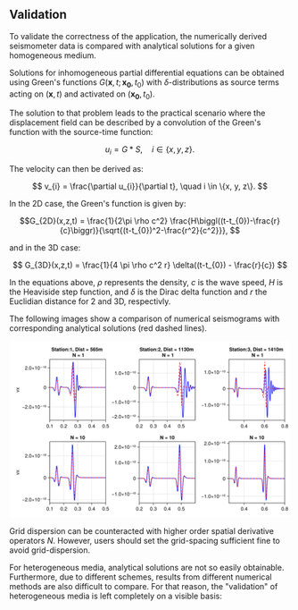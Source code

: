 ## Validation

To validate the correctness of the application, the numerically derived seismometer data is compared with analytical solutions for a given homogeneous medium.

Solutions for inhomogeneous partial differential equations can be obtained using Green's functions 
$G(\mathbf{x}, t; \mathbf{x_{0}}, t_{0})$ with $\delta$-distributions as source terms acting on $(\mathbf{x}, t)$ and activated on $(\mathbf{x_{0}}, t_{0})$.

The solution to that problem leads to the practical scenario where the displacement field can be described by a convolution of the Green's function with the source-time function:

```math

u_{i} = G * S, \quad i \in \{x, y, z\}.

```

The velocity can then be derived as:

```math

v_{i} = \frac{\partial u_{i}}{\partial t}, \quad i \in \{x, y, z\}.

```

In the 2D case, the Green's function is given by:

```math
G_{2D}(x,z,t) = \frac{1}{2\pi \rho c^2} \frac{H\biggl((t-t_{0})-\frac{r}{c}\biggr)}{\sqrt{(t-t_{0})^2-\frac{r^2}{c^2}}},

```

and in the 3D case:


```math

G_{3D}(x,z,t) = \frac{1}{4 \pi \rho c^2 r} \delta((t-t_{0}) - \frac{r}{c})


```

In the equations above, $\rho$ represents the density, $c$ is the wave speed, $H$ is the Heaviside step function, and $\delta$ is the Dirac delta function and $r$ the Euclidian distance for 2 and 3D, respectivly.

The following images show a comparison of numerical seismograms with corresponding analytical solutions (red dashed lines). 

![comp](assets/comparision.png)


Grid dispersion can be counteracted with higher order spatial derivative operators $N$. However, users should set the grid-spacing sufficient fine to avoid grid-dispersion.

For heterogeneous media, analytical solutions are not so easily obtainable. 
Furthermore, due to different schemes, results from different numerical methods are also difficult to compare. 
For that reason, the "validation" of heterogeneous media is left completely on a visible basis: